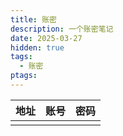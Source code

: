 ```yaml
---
title: 账密
description: 一个账密笔记
date: 2025-03-27
hidden: true
tags:
  - 账密
ptags:
---
```


| 地址  | 账号  | 密码  |
| --- | --- | --- |
|     |     |     |
